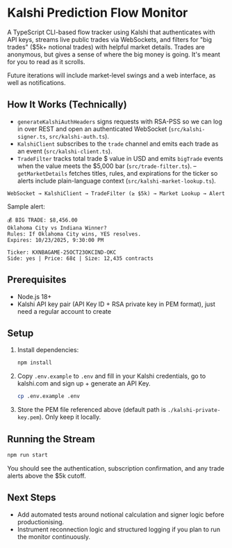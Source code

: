 # Kalshi Prediction Flow Monitor

A TypeScript CLI-based flow tracker using Kalshi that authenticates with API keys, streams live public trades via WebSockets, and filters for "big trades" ($5k+ notional trades) with helpful market details. Trades are anonymous, but gives a sense of where the big money is going. It's meant for you to read as it scrolls.

Future iterations will include market-level swings and a web interface, as well as notifications.

## How It Works (Technically)
- `generateKalshiAuthHeaders` signs requests with RSA-PSS so we can log in over REST and open an authenticated WebSocket (`src/kalshi-signer.ts`, `src/kalshi-auth.ts`).
- `KalshiClient` subscribes to the `trade` channel and emits each trade as an event (`src/kalshi-client.ts`).
- `TradeFilter` tracks total trade $ value in USD and emits `bigTrade` events when the value meets the $5,000 bar (`src/trade-filter.ts`).
– `getMarketDetails` fetches titles, rules, and expirations for the ticker so alerts include plain-language context (`src/kalshi-market-lookup.ts`).

```
WebSocket → KalshiClient → TradeFilter (≥ $5k) → Market Lookup → Alert
```

Sample alert:
```
💰 BIG TRADE: $8,456.00
Oklahoma City vs Indiana Winner?
Rules: If Oklahoma City wins, YES resolves.
Expires: 10/23/2025, 9:30:00 PM

Ticker: KXNBAGAME-25OCT23OKCIND-OKC
Side: yes | Price: 68¢ | Size: 12,435 contracts
```

## Prerequisites
- Node.js 18+
- Kalshi API key pair (API Key ID + RSA private key in PEM format), just need a regular account to create

## Setup
1. Install dependencies:
   ```bash
   npm install
   ```
2. Copy `.env.example` to `.env` and fill in your Kalshi credentials, go to kalshi.com and sign up + generate an API Key.
   ```bash
   cp .env.example .env
   ```
3. Store the PEM file referenced above (default path is `./kalshi-private-key.pem`). Only keep it locally.

## Running the Stream
```bash
npm run start
```
You should see the authentication, subscription confirmation, and any trade alerts above the $5k cutoff.

## Next Steps
- Add automated tests around notional calculation and signer logic before productionising.
- Instrument reconnection logic and structured logging if you plan to run the monitor continuously.
